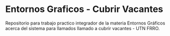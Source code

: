 # Entornos Graficos - Cubrir  Vacantes
Repositorio para trabajo practico integrador de la materia Entornos Gráficos acerca del sistema para llamados llamado a cubrir vacantes - UTN FRRO.

